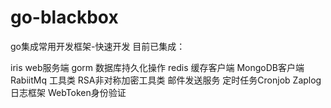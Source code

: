 # go-blackbox

go集成常用开发框架-快速开发 目前已集成：

iris web服务端
gorm 数据库持久化操作
redis 缓存客户端
MongoDB客户端
RabiitMq 工具类
RSA非对称加密工具类
邮件发送服务
定时任务Cronjob
Zaplog 日志框架
WebToken身份验证